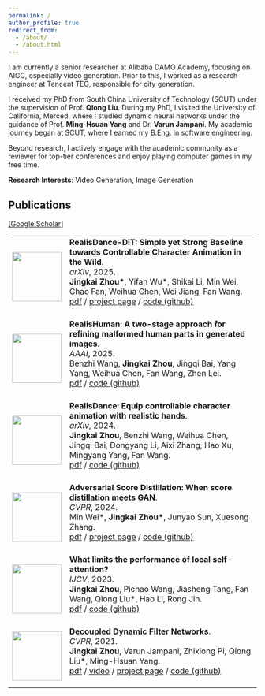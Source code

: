 ```yaml
---
permalink: /
author_profile: true
redirect_from: 
  - /about/
  - /about.html
---
```


I am currently a senior researcher at Alibaba DAMO Academy, focusing on AIGC, especially video generation.
Prior to this, I worked as a research engineer at Tencent TEG, responsible for city generation.

I received my PhD from South China University of Technology (SCUT) under the supervision of Prof. **Qiong Liu**.
During my PhD, I visited the University of California, Merced, where I studied dynamic neural networks under the guidance of Prof. **Ming-Hsuan Yang** and Dr. **Varun Jampani**. 
My academic journey began at SCUT, where I earned my B.Eng. in software engineering.

Beyond research, I actively engage with the academic community as a reviewer for top-tier conferences and enjoy playing computer games in my free time.

**Research Interests**: Video Generation, Image Generation

## Publications

[\[Google Scholar\]](https://scholar.google.com/citations?hl=en&user=80d4v4kAAAAJ)

<table style="border: none; border-collapse: collapse;" border="0"> 

<tr style="border-collapse: separate; border-spacing:30em;">
<td style="border-collapse: collapse; border: none;">
<img src="http://thefoxofsky.github.io/images/pdf_icon.png" width="100"/>
</td>
<td style="border-collapse: collapse; border: none;">
<b>RealisDance-DiT: Simple yet Strong Baseline
towards Controllable Character Animation in the
Wild</b>.
<br>
<i>arXiv</i>, 2025.
<br>
<b>Jingkai Zhou*</b>, Yifan Wu*, Shikai Li, Min Wei, Chao Fan, Weihua Chen, Wei Jiang, Fan Wang. 
<br>
<span><a href="http://thefoxofsky.github.io/files/realis_dance_dit.pdf">pdf</a></span> / 
<span><a href="http://thefoxofsky.github.io/project_pages/RealisDance-DiT/index">project page</a></span> /
<span><a href="https://github.com/damo-cv/RealisDance">code (github)</a></span> 
<br>
<br>
</td>

<tr style="border-collapse: separate; border-spacing:30em;">
<td style="border-collapse: collapse; border: none;">
<img src="http://thefoxofsky.github.io/images/pdf_icon.png" width="100"/>
</td>
<td style="border-collapse: collapse; border: none;">
<b>RealisHuman: A two-stage approach for refining malformed human parts in generated images</b>.
<br>
<i>AAAI</i>, 2025.
<br>
Benzhi Wang, <b>Jingkai Zhou</b>, Jingqi Bai, Yang Yang, Weihua Chen, Fan Wang, Zhen Lei. 
<br>
<span><a href="http://thefoxofsky.github.io/files/realis_human.pdf">pdf</a></span> / 
<span><a href="https://github.com/Wangbenzhi/RealisHuman">code (github)</a></span> 
<br>
<br>
</td>

<tr style="border-collapse: separate; border-spacing:30em;">
<td style="border-collapse: collapse; border: none;">
<img src="http://thefoxofsky.github.io/images/pdf_icon.png" width="100"/>
</td>
<td style="border-collapse: collapse; border: none;">
<b>RealisDance: Equip controllable character animation with realistic hands</b>.
<br>
<i>arXiv</i>, 2024.
<br>
<b>Jingkai Zhou</b>, Benzhi Wang, Weihua Chen, Jingqi Bai, Dongyang Li, Aixi Zhang, Hao Xu, Mingyang Yang, Fan Wang. 
<br>
<span><a href="http://thefoxofsky.github.io/files/realis_dance.pdf">pdf</a></span> / 
<span><a href="https://github.com/damo-cv/RealisDance">code (github)</a></span> 
<br>
<br>
</td>

<tr style="border-collapse: separate; border-spacing:30em;">
<td style="border-collapse: collapse; border: none;">
<img src="http://thefoxofsky.github.io/images/pdf_icon.png" width="100"/>
</td>
<td style="border-collapse: collapse; border: none;">
<b>Adversarial Score Distillation: When score distillation meets GAN</b>.
<br>
<i>CVPR</i>, 2024.
<br>
Min Wei*, <b>Jingkai Zhou*</b>, Junyao Sun, Xuesong Zhang. 
<br>
<span><a href="http://thefoxofsky.github.io/files/asd.pdf">pdf</a></span> / 
<span><a href="https://2y7c3.github.io/ASD/asd">project page</a></span> /
<span><a href="https://github.com/2y7c3/ASD">code (github)</a></span> 
<br>
<br>
</td>

<tr style="border-collapse: separate; border-spacing:30em;">
<td style="border-collapse: collapse; border: none;">
<img src="http://thefoxofsky.github.io/images/pdf_icon.png" width="100"/>
</td>
<td style="border-collapse: collapse; border: none;">
<b>What limits the performance of local self-attention?</b>
<br>
<i>IJCV</i>, 2023.
<br>
<b>Jingkai Zhou</b>, Pichao Wang, Jiasheng Tang, Fan Wang, Qiong Liu*, Hao Li, Rong Jin. 
<br>
<span><a href="http://thefoxofsky.github.io/files/elsa.pdf">pdf</a></span> / 
<span><a href="https://github.com/damo-cv/ELSA">code (github)</a></span> 
<br>
<br>
</td>

<tr style="border-collapse: separate; border-spacing:30em;">
<td style="border-collapse: collapse; border: none;">
<img src="http://thefoxofsky.github.io/images/pdf_icon.png" width="100"/>
</td>
<td style="border-collapse: collapse; border: none;">
<b>Decoupled Dynamic Filter Networks</b>.
<br>
<i>CVPR</i>, 2021.
<br>
<b>Jingkai Zhou</b>, Varun Jampani, Zhixiong Pi, Qiong Liu*, Ming-Hsuan Yang. 
<br>
<span><a href="http://thefoxofsky.github.io/files/ddf.pdf">pdf</a></span> / 
<span><a href="https://www.youtube.com/watch?v=QecJD5HUF7U">video</a></span> / 
<span><a href="http://thefoxofsky.github.io/project_pages/DDF/ddf">project page</a></span> /
<span><a href="http://github.com/theFoxofSky/DDF">code (github)</a></span> 
<br>
<br>
</td>
</tr>


</table>
